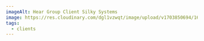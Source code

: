```yaml
---
imageAlt: Hear Group Client Silky Systems
image: https://res.cloudinary.com/dgl1vzwqt/image/upload/v1703850694/1644739157279_elvert.webp
tags:
  - clients
---
```

